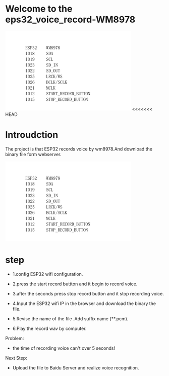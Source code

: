 Welcome to the eps32_voice_record-WM8978
=========================
![connect](https://raw.githubusercontent.com/donny681/eps32_voice_record-WM8978-/master/DOCUMENT/IO.PNG)
<<<<<<< HEAD

Introudction
======
The project is that ESP32 records voice by wm8978.And download the binary file form webserver.


![connect](https://raw.githubusercontent.com/donny681/eps32_voice_record-WM8978-/master/DOCUMENT/IO.PNG)

step
======
* 1.config ESP32 wifi configuration.

* 2.press the start record buttton and it begin to record voice.

* 3.after the seconds press stop record button and it stop recording voice.

* 4.Input the ESP32 wifi IP in the browser and download the binary the file.

* 5.Revise the name of the file .Add suffix name (**.pcm).

* 6.Play the record wav by computer.

Problem:
* the time of recording voice can't over 5 seconds!

Next Step:
* Upload the file to Baidu Server and realize voice  recognition.
